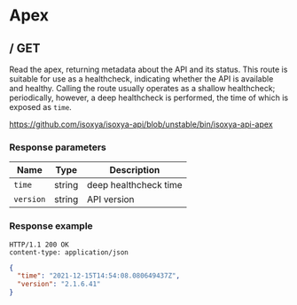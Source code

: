 # Apex


## / GET

Read the apex, returning metadata about the API and its status. This route is suitable for use as a healthcheck, indicating whether the API is available and healthy. Calling the route usually operates as a shallow healthcheck; periodically, however, a deep healthcheck is performed, the time of which is exposed as `time`.

https://github.com/isoxya/isoxya-api/blob/unstable/bin/isoxya-api-apex  

### Response parameters

| Name      | Type   | Description           |
|-----------|--------|-----------------------|
| `time`    | string | deep healthcheck time |
| `version` | string | API version           |

### Response example

```http
HTTP/1.1 200 OK
content-type: application/json
```

```json
{
  "time": "2021-12-15T14:54:08.080649437Z",
  "version": "2.1.6.41"
}
```
